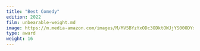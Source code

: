 ```yaml
---
title: "Best Comedy"
edition: 2022
film: unbearable-weight.md
image: https://m.media-amazon.com/images/M/MV5BYzYxODc3ODktOWJjYS00ODYxLTlmNTgtZTcxMzA3NzY3OTU2XkEyXkFqcGc@._V1_FMjpg_UX1024_.jpg
type: award
weight: 16
---
```

